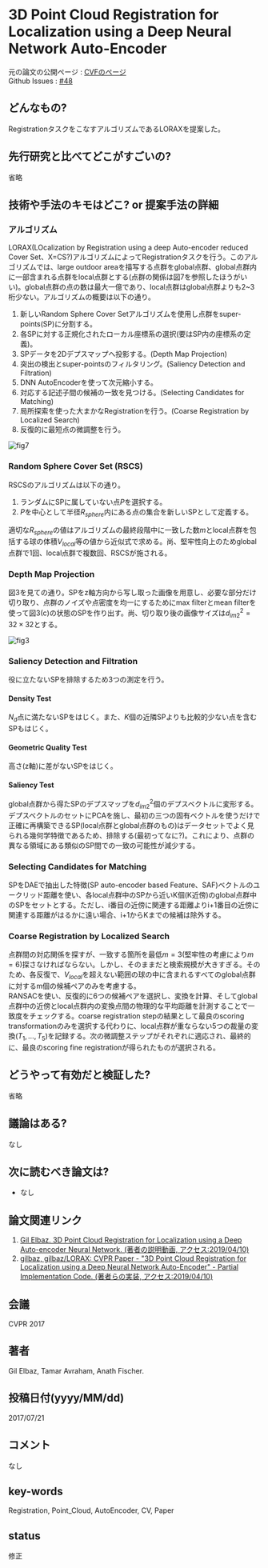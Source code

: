 # 3D Point Cloud Registration for Localization using a Deep Neural Network Auto-Encoder

元の論文の公開ページ : [CVFのページ](http://openaccess.thecvf.com/content_cvpr_2017/papers/Elbaz_3D_Point_Cloud_CVPR_2017_paper.pdf)  
Github Issues : [#48](https://github.com/Obarads/obarads.github.io/issues/48)

## どんなもの?
RegistrationタスクをこなすアルゴリズムであるLORAXを提案した。

## 先行研究と比べてどこがすごいの?
省略

## 技術や手法のキモはどこ? or 提案手法の詳細
### アルゴリズム
LORAX(LOcalization by Registration using a deep Auto-encoder reduced Cover Set、X=CS?)アルゴリズムによってRegistrationタスクを行う。このアルゴリズムでは、large outdoor areaを描写する点群をglobal点群、global点群内に一部含まれる点群をlocal点群とする(点群の関係は図7を参照したほうがいい)。global点群の点の数は最大一億であり、local点群はglobal点群よりも2~3桁少ない。アルゴリズムの概要は以下の通り。

1. 新しいRandom Sphere Cover Setアルゴリズムを使用し点群をsuper-points(SP)に分割する。
2. 各SPに対する正規化されたローカル座標系の選択(要はSP内の座標系の定義)。
3. SPデータを2Dデプスマップへ投影する。(Depth Map Projection)
4. 突出の検出とsuper-pointsのフィルタリング。(Saliency Detection and Filtration)
5. DNN AutoEncoderを使って次元縮小する。
6. 対応する記述子間の候補の一致を見つける。(Selecting Candidates for Matching)
7. 局所探索を使った大まかなRegistrationを行う。(Coarse Registration by Localized Search)
8. 反復的に最短点の微調整を行う。

![fig7](img/3PCRfLuaDNNA/fig7.png)

### Random Sphere Cover Set (RSCS)
RSCSのアルゴリズムは以下の通り。

1. ランダムにSPに属していない点$P$を選択する。
2. $P$を中心として半径$R_ {sphere}$内にある点の集合を新しいSPとして定義する。

適切な$R_ {sphere}$の値はアルゴリズムの最終段階中に一致した数$m$とlocal点群を包括する球の体積$V_ {local}$等の値から近似式で求める。尚、堅牢性向上のためglobal点群で1回、local点群で複数回、RSCSが施される。

### Depth Map Projection
図3を見ての通り。SPをz軸方向から写し取った画像を用意し、必要な部分だけ切り取り、点群のノイズや点密度を均一にするためにmax filterとmean filterを使って図3(c)の状態のSPを作り出す。尚、切り取り後の画像サイズは$d_ {im2}^2=32\times 32$とする。

![fig3](img/3PCRfLuaDNNA/fig3.png)

### Saliency Detection and Filtration
役に立たないSPを排除するため3つの測定を行う。

#### Density Test
$N_ d$点に満たないSPをはじく。また、$K$個の近隣SPよりも比較的少ない点を含むSPもはじく。

#### Geometric Quality Test
高さ(z軸)に差がないSPをはじく。

#### Saliency Test
global点群から得たSPのデプスマップを$d_ {im2}^2$個のデプスベクトルに変形する。デプスベクトルのセットにPCAを施し、最初の三つの固有ベクトルを使うだけで正確に再構築できるSP(local点群とglobal点群のもの)はデータセットでよく見られる幾何学特徴であるため、排除する(最初ってなに?)。これにより、点群の異なる領域にある類似のSP間での一致の可能性が減少する。

### Selecting Candidates for Matching
SPをDAEで抽出した特徴(SP auto-encoder based Feature、SAF)ベクトルのユークリッド距離を使い、各local点群中のSPから近いK個(K近傍)のglobal点群中のSPをセットとする。ただし、i番目の近傍に関連する距離よりi+1番目の近傍に関連する距離がはるかに遠い場合、i+1からKまでの候補は除外する。

### Coarse Registration by Localized Search
点群間の対応関係を探すが、一致する箇所を最低$m=3$(堅牢性の考慮により$m=6$)探さなければならない。しかし、そのままだと検索規模が大きすぎる。そのため、各反復で、$V_ {local}$を超えない範囲の球の中に含まれるすべてのglobal点群に対するm個の候補ペアのみを考慮する。  
RANSACを使い、反復的に6つの候補ペアを選択し、変換を計算、そしてglobal点群中の近傍とlocal点群内の変換点間の物理的な平均距離を計測することで一致度をチェックする。coarse registration stepの結果として最良のscoring transformationのみを選択する代わりに、local点群が重ならない5つの裁量の変換$(T_ 1, \ldots, T_ 5)$を記録する。次の微調整ステップがそれぞれに適応され、最終的に、最良のscoring fine registrationが得られたものが選択される。

## どうやって有効だと検証した?
省略

## 議論はある?
なし

## 次に読むべき論文は?
- なし

## 論文関連リンク
1. [Gil Elbaz. 3D Point Cloud Registration for Localization using a Deep Auto-encoder Neural Network. (著者の説明動画, アクセス:2019/04/10)](https://www.youtube.com/watch?v=iAScGjMvyHA)
2. [gilbaz, gilbaz/LORAX: CVPR Paper - "3D Point Cloud Registration for Localization using a Deep Neural Network Auto-Encoder" - Partial Implementation Code. (著者らの実装, アクセス:2019/04/10)](https://github.com/gilbaz/LORAX)

## 会議
CVPR 2017

## 著者
Gil Elbaz, Tamar Avraham, Anath Fischer. 

## 投稿日付(yyyy/MM/dd)
2017/07/21

## コメント
なし

## key-words
Registration, Point_Cloud, AutoEncoder, CV, Paper

## status
修正